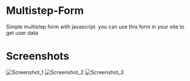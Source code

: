 # Multistep-Form
 Simple multistep form with javascript. you can use this form in your site to get user data

 # Screenshots
 ![Screenshot_1](https://github.com/Bxugur/Multistep-Form/assets/103511917/b9415f46-b4ca-496e-935f-0c6b9589ce18)
 ![Screenshot_2](https://github.com/Bxugur/Multistep-Form/assets/103511917/4aa3d974-4fba-4f49-8857-0544f3776606)
![Screenshot_3](https://github.com/Bxugur/Multistep-Form/assets/103511917/7af785c9-dbec-4651-b3b4-e7d07650b4e6)
